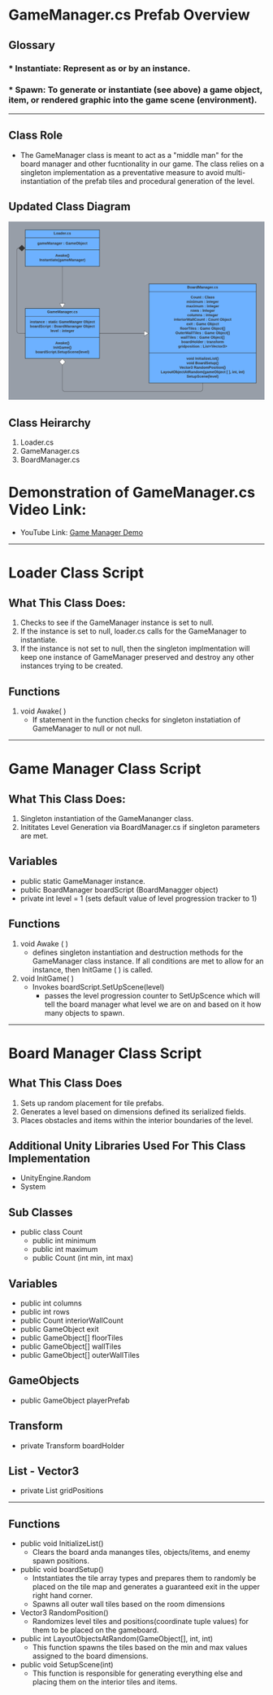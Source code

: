 # GameManager.cs Prefab Overview

## Glossary
### * Instantiate: Represent as or by an instance.
### * Spawn: To generate or instantiate (see above) a game object, item, or rendered graphic into the game scene (environment).  

-----------------------------------------------------------------------------------------------------------------------------------------------------------------------

## **Class Role**
- The GameManager class is meant to act as a "middle man" for the board manager and other fucntionality in our game. The class relies on a singleton implementation as a preventative measure to avoid multi-instantiation of the prefab tiles and procedural generation of the level.

## Updated Class Diagram
![updated diagram](https://github.com/jlreedNIC/Dread/blob/main/docs/Dan/Class%20Diagram.png)
## **Class Heirarchy**
1. Loader.cs
2. GameManager.cs
3. BoardManager.cs

# Demonstration of GameManager.cs Video Link:
- YouTube Link: [Game Manager Demo](https://youtu.be/ESsWxhA1P00)
-----------------------------------------------------------------------------------------------------------------------------------------------------------------------

# **Loader Class Script**
## What This Class Does:
1. Checks to see if the GameManager instance is set to null.
2. If the instance is set to null, loader.cs calls for the GameManager to instantiate.
3. If the instance is not set to null, then the singleton implmentation will keep one instance of GameManager preserved and destroy any other instances trying to be created.

## **Functions**
1. void Awake( ) 
   - If statement in the function checks for singleton instatiation of GameManager to null or not null.

-----------------------------------------------------------------------------------------------------------------------------------------------------------------------

# **Game Manager Class Script**
## What This Class Does:
1. Singleton instantiation of the GameMananger class.
2. Inititates Level Generation via BoardManager.cs if singleton parameters are met.
## Variables
- public static GameManager instance.
- public BoardManager boardScript (BoardManagger object)
- private int level = 1 (sets default value of level progression tracker to 1)
## Functions
1. void Awake ( ) 
   - defines singleton instantiation and destruction methods for the GameManager class instance. If all conditions are met to allow for an instance,
     then InitGame ( ) is called.
2. void InitGame( ) 
   - Invokes boardScript.SetUpScene(level) 
       - passes the level progression counter to SetUpScence which will tell the board manager what level we are on and based on it how many objects to spawn.

-----------------------------------------------------------------------------------------------------------------------------------------------------------------------

# Board Manager Class Script
## What This Class Does
1. Sets up random placement for tile prefabs.
2. Generates a level based on dimensions defined its serialized fields.
3. Places obstacles and items within the interior boundaries of the level.
## Additional Unity Libraries Used For This Class Implementation
  - UnityEngine.Random
  - System 
## Sub Classes
  - public class Count
       * public int minimum
       * public int maximum
       * public Count (int min, int max)
## Variables
   - public int columns
   - public int rows
   - public Count interiorWallCount
   - public GameObject exit
   - public GameObject[] floorTiles
   - public GameObject[] wallTiles
   - public GameObject[] outerWallTiles
## GameObjects
   - public GameObject playerPrefab
## Transform
   - private Transform boardHolder
## List - Vector3
   - private List<Vector3> gridPositions
-----------------------------------------------------------------------------------------------------------------------------------------------------------------------
## Functions
   - public void InitializeList()
     - Clears the board anda mananges tiles, objects/items, and enemy spawn positions.
   - public void boardSetup()
     - Intstantiates the tile array types and prepares them to randomly be placed on the tile map and generates a guaranteed exit in the upper right hand corner.
     - Spawns all outer wall tiles based on the room dimensions
   - Vector3 RandomPosition()
     - Randomizes level tiles and positions(coordinate tuple values) for them to be placed on the gameboard.
   - public int LayoutObjectsAtRandom(GameObject[], int, int)
     - This function spawns the tiles based on the min and max values assigned to the board dimensions.
   - public void SetupScene(int)
     - This function is responsible for generating everything else and placing them on the interior tiles and items.
